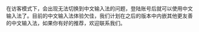 ---
---
在访客模式下，会出现无法切换到中文输入法的问题，登陆账号后就可以使用中文输入法了。目前的中文输入法体验欠佳，我们计划在之后的版本中内嵌其他更友善的中文输入法，如果你有好的推荐，欢迎联系我们。